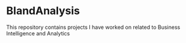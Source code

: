 # BIandAnalysis
This repository contains projects I have worked on related to Business Intelligence and Analytics
